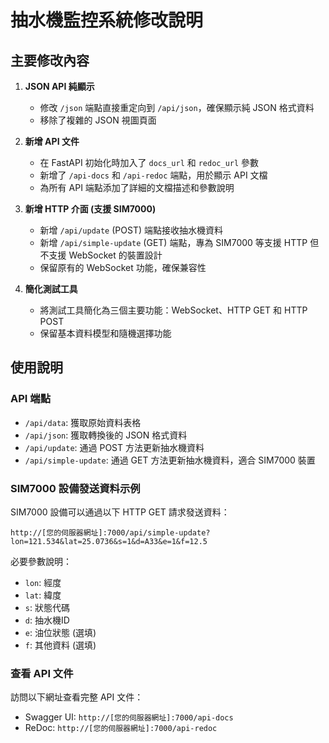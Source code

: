 # 抽水機監控系統修改說明

## 主要修改內容

1. **JSON API 純顯示**
   - 修改 `/json` 端點直接重定向到 `/api/json`，確保顯示純 JSON 格式資料
   - 移除了複雜的 JSON 視圖頁面

2. **新增 API 文件**
   - 在 FastAPI 初始化時加入了 `docs_url` 和 `redoc_url` 參數
   - 新增了 `/api-docs` 和 `/api-redoc` 端點，用於顯示 API 文檔
   - 為所有 API 端點添加了詳細的文檔描述和參數說明

3. **新增 HTTP 介面 (支援 SIM7000)**
   - 新增 `/api/update` (POST) 端點接收抽水機資料
   - 新增 `/api/simple-update` (GET) 端點，專為 SIM7000 等支援 HTTP 但不支援 WebSocket 的裝置設計
   - 保留原有的 WebSocket 功能，確保兼容性

4. **簡化測試工具**
   - 將測試工具簡化為三個主要功能：WebSocket、HTTP GET 和 HTTP POST
   - 保留基本資料模型和隨機選擇功能

## 使用說明

### API 端點

- `/api/data`: 獲取原始資料表格
- `/api/json`: 獲取轉換後的 JSON 格式資料
- `/api/update`: 通過 POST 方法更新抽水機資料
- `/api/simple-update`: 通過 GET 方法更新抽水機資料，適合 SIM7000 裝置

### SIM7000 設備發送資料示例

SIM7000 設備可以通過以下 HTTP GET 請求發送資料：

```
http://[您的伺服器網址]:7000/api/simple-update?lon=121.534&lat=25.0736&s=1&d=A33&e=1&f=12.5
```

必要參數說明：
- `lon`: 經度
- `lat`: 緯度
- `s`: 狀態代碼
- `d`: 抽水機ID
- `e`: 油位狀態 (選填)
- `f`: 其他資料 (選填)

### 查看 API 文件

訪問以下網址查看完整 API 文件：
- Swagger UI: `http://[您的伺服器網址]:7000/api-docs`
- ReDoc: `http://[您的伺服器網址]:7000/api-redoc`
